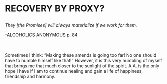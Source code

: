 # <p class='center'>RECOVERY BY PROXY?</p>

<em>They [the Promises] will always materialize if we work for them.</em>
<br/>
<p class='right'>-ALCOHOLICS ANONYMOUS p. 84</p>

<br><br>
Sometimes I think: “Making these amends is going too far! No one should have to humble himself like that!” However, it is this very humbling of myself that brings me that much closer to the sunlight of the spirit. A.A. is the only hope I have if I am to continue healing and gain a life of happiness, friendship and harmony.

